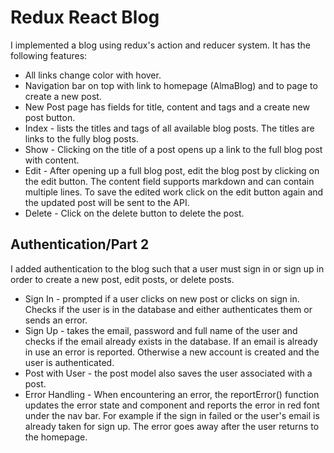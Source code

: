 # Redux React Blog
I implemented a blog using redux's action and reducer system. It has the following features:

* All links change color with hover.
* Navigation bar on top with link to homepage (AlmaBlog) and to page to create a new post.
* New Post page has fields for title, content and tags and a create new post button.
* Index - lists the titles and tags of all available blog posts. The titles are links to the fully blog posts.
* Show - Clicking on the title of a post opens up a link to the full blog post with content.
* Edit - After opening up a full blog post, edit the blog post by clicking on the edit button. The content field supports markdown and can contain multiple lines. To save the edited work click on the edit button again and the updated post will be sent to the API.
* Delete - Click on the delete button to delete the post.

## Authentication/Part 2
I added authentication to the blog such that a user must sign in or sign up in order to create a new post, edit posts, or delete posts.

* Sign In - prompted if a user clicks on new post or clicks on sign in. Checks if the user is in the database and either authenticates them or sends an error.
* Sign Up - takes the email, password and full name of the user and checks if the email already exists in the database. If an email is already in use an error is reported. Otherwise a new account is created and the user is authenticated.
* Post with User - the post model also saves the user associated with a post. 
* Error Handling - When encountering an error, the reportError() function updates the error state and component and reports the error in red font under the nav bar. For example if the sign in failed or the user's email is already taken for sign up. The error goes away after the user returns to the homepage.
